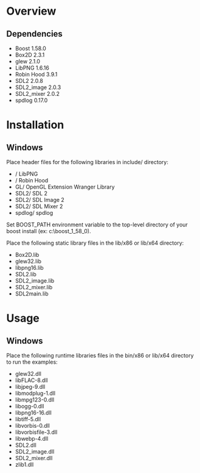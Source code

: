 # Overview

## Dependencies
* Boost 1.58.0
* Box2D 2.3.1
* glew 2.1.0
* LibPNG 1.6.16
* Robin Hood 3.9.1
* SDL2 2.0.8
* SDL2_image 2.0.3
* SDL2_mixer 2.0.2
* spdlog 0.17.0

# Installation

## Windows
Place header files for the following libraries in include/ directory:
* / LibPNG
* / Robin Hood
* GL/ OpenGL Extension Wranger Library
* SDL2/ SDL 2
* SDL2/ SDL Image 2
* SDL2/ SDL Mixer 2
* spdlog/ spdlog

Set BOOST_PATH environment variable to the top-level directory of your boost install (ex: c:\boost_1_58_0).

Place the following static library files in the lib/x86 or lib/x64 directory:
* Box2D.lib
* glew32.lib
* libpng16.lib
* SDL2.lib
* SDL2_image.lib
* SDL2_mixer.lib
* SDL2main.lib

# Usage

## Windows
Place the following runtime libraries files in the bin/x86 or lib/x64 directory to run the examples:
* glew32.dll
* libFLAC-8.dll
* libjpeg-9.dll
* libmodplug-1.dll
* libmpg123-0.dll
* libogg-0.dll
* libpng16-16.dll
* libtiff-5.dll
* libvorbis-0.dll
* libvorbisfile-3.dll
* libwebp-4.dll
* SDL2.dll
* SDL2_image.dll
* SDL2_mixer.dll
* zlib1.dll

